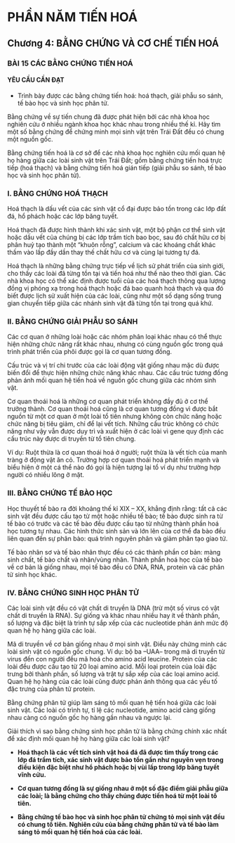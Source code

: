 # PHẦN NĂM TIẾN HOÁ

## Chương 4: BẰNG CHỨNG VÀ CƠ CHẾ TIẾN HOÁ

### BÀI 15 CÁC BẰNG CHỨNG TIẾN HOÁ

#### YÊU CẦU CẦN ĐẠT

*   Trình bày được các bằng chứng tiến hoá: hoá thạch, giải phẫu so sánh, tế bào học và sinh học phân tử.

Bằng chứng về sự tiến chung đã được phát hiện bởi các nhà khoa học nghiên cứu ở nhiều ngành khoa học khác nhau trong nhiều thế kỉ. Hãy tìm một số bằng chứng để chứng minh mọi sinh vật trên Trái Đất đều có chung một nguồn gốc.

Bằng chứng tiến hoá là cơ sở để các nhà khoa học nghiên cứu mối quan hệ họ hàng giữa các loài sinh vật trên Trái Đất; gồm bằng chứng tiến hoá trực tiếp (hoá thạch) và bằng chứng tiến hoá gián tiếp (giải phẫu so sánh, tế bào học và sinh học phân tử).

### I. BẰNG CHỨNG HOÁ THẠCH

Hoá thạch là dấu vết của các sinh vật cổ đại được bảo tồn trong các lớp đất đá, hổ phách hoặc các lớp băng tuyết.

Hoá thạch đã được hình thành khi xác sinh vật, một bộ phận cơ thể sinh vật hoặc dấu vết của chúng bị các lớp trầm tích bao bọc, sau đó chất hữu cơ bị phân huỷ tạo thành một “khuôn rỗng”, calcium và các khoáng chất khác thấm vào lấp đầy dần thay thế chất hữu cơ và cùng lại tương tự đá.

Hoá thạch là những bằng chứng trực tiếp về lịch sử phát triển của sinh giới, cho thấy các loài đã từng tồn tại và tiến hoá như thế nào theo thời gian. Các nhà khoa học có thể xác định được tuổi của các hoá thạch thông qua lượng đồng vị phóng xạ trong hoá thạch hoặc đá bao quanh hoá thạch và qua đó biết được lịch sử xuất hiện của các loài, cũng như một số dạng sống trung gian chuyển tiếp giữa các nhánh sinh vật đã từng tồn tại trong quá khứ.

### II. BẰNG CHỨNG GIẢI PHẪU SO SÁNH

Các cơ quan ở những loài hoặc các nhóm phân loại khác nhau có thể thực hiện những chức năng rất khác nhau, nhưng có cùng nguồn gốc trong quá trình phát triển của phôi được gọi là cơ quan tương đồng.

Cấu trúc và vị trí chi trước của các loài động vật giống nhau mặc dù được biến đổi để thực hiện những chức năng khác nhau. Các cấu trúc tương đồng phản ánh mối quan hệ tiến hoá về nguồn gốc chung giữa các nhóm sinh vật.

Cơ quan thoái hoá là những cơ quan phát triển không đầy đủ ở cơ thể trưởng thành. Cơ quan thoái hoá cũng là cơ quan tương đồng vì được bắt nguồn từ một cơ quan ở một loài tổ tiên nhưng không còn chức năng hoặc chức năng bị tiêu giảm, chỉ để lại vết tích. Những cấu trúc không có chức năng như vậy vẫn được duy trì và xuất hiện ở các loài vì gene quy định các cấu trúc này được di truyền từ tổ tiên chung.

Ví dụ: Ruột thừa là cơ quan thoái hoá ở người; ruột thừa là vết tích của manh tràng ở động vật ăn cỏ. Trường hợp cơ quan thoái hoá phát triển mạnh và biểu hiện ở một cá thể nào đó gọi là hiện tượng lại tổ ví dụ như trường hợp người có nhiều lông ở mặt.

### III. BẰNG CHỨNG TẾ BÀO HỌC

Học thuyết tế bào ra đời khoảng thế kỉ XIX – XX, khẳng định rằng: tất cả các sinh vật đều được cấu tạo từ một hoặc nhiều tế bào; tế bào được sinh ra từ tế bào có trước và các tế bào đều được cấu tạo từ những thành phần hoá học tương tự nhau. Các hình thức sinh sản và lớn lên của cơ thể đa bào đều liên quan đến sự phân bào: quá trình nguyên phân và giảm phân tạo giao tử.

Tế bào nhân sơ và tế bào nhân thực đều có các thành phần cơ bản: màng sinh chất, tế bào chất và nhân/vùng nhân. Thành phần hoá học của tế bào về cơ bản là giống nhau, mọi tế bào đều có DNA, RNA, protein và các phân tử sinh học khác.

### IV. BẰNG CHỨNG SINH HỌC PHÂN TỬ

Các loài sinh vật đều có vật chất di truyền là DNA (trừ một số virus có vật chất di truyền là RNA). Sự giống và khác nhau nhiều hay ít về thành phần, số lượng và đặc biệt là trình tự sắp xếp của các nucleotide phản ánh mức độ quan hệ họ hàng giữa các loài.

Mã di truyền về cơ bản giống nhau ở mọi sinh vật. Điều này chứng minh các loài sinh vật có nguồn gốc chung. Ví dụ: bộ ba –UAA– trong mã di truyền từ virus đến con người đều mã hoá cho amino acid leucine. Protein của các loài đều được cấu tạo từ 20 loại amino acid. Mỗi loại protein của loài đặc trưng bởi thành phần, số lượng và trật tự sắp xếp của các loại amino acid. Quan hệ họ hàng của các loài cũng được phản ánh thông qua các yếu tố đặc trưng của phân tử protein.

Bằng chứng phân tử giúp làm sáng tỏ mối quan hệ tiến hoá giữa các loài sinh vật. Các loài có trình tự, tỉ lệ các nucleotide, amino acid càng giống nhau càng có nguồn gốc họ hàng gần nhau và ngược lại.

Giải thích vì sao bằng chứng sinh học phân tử là bằng chứng chính xác nhất để xác định mối quan hệ họ hàng giữa các loài sinh vật?

*   **Hoá thạch là các vết tích sinh vật hoá đá đã được tìm thấy trong các lớp đá trầm tích, xác sinh vật được bảo tồn gần như nguyên vẹn trong điều kiện đặc biệt như hổ phách hoặc bị vùi lấp trong lớp băng tuyết vĩnh cửu.**

*   **Cơ quan tương đồng là sự giống nhau ở một số đặc điểm giải phẫu giữa các loài; là bằng chứng cho thấy chúng được tiến hoá từ một loài tổ tiên.**

*   **Bằng chứng tế bào học và sinh học phân tử chứng tỏ mọi sinh vật đều có chung tổ tiên. Nghiên cứu của bằng chứng phân tử và tế bào làm sáng tỏ mối quan hệ tiến hoá của các loài.**
